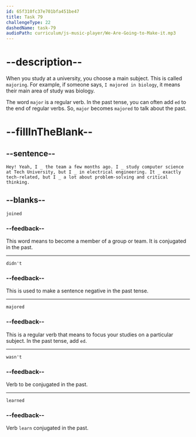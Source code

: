 ```yaml
---
id: 65f310fc37e701bfa451be47
title: Task 79
challengeType: 22
dashedName: task-79
audioPath: curriculum/js-music-player/We-Are-Going-to-Make-it.mp3
---
```


<!--
AUDIO REFERENCE:
Sophie: Hey! Yeah, I joined the team a few months ago. I didn't study computer science at Tech University, but I majored in electrical engineering It wasn't exactly tech-related, but I learned a lot about problem-solving and critical thinking..
-->

# --description--

When you study at a university, you choose a main subject. This is called `majoring`. For example, if someone says, `I majored in biology`, it means their main area of study was biology. 

The word `major` is a regular verb. In the past tense, you can often add `ed` to the end of regular verbs. So, `major` becomes `majored` to talk about the past.

# --fillInTheBlank--

## --sentence--

`Hey! Yeah, I _ the team a few months ago. I _ study computer science at Tech University, but I _ in electrical engineering. It _ exactly tech-related, but I _ a lot about problem-solving and critical thinking.`

## --blanks--

`joined`

### --feedback--

This word means to become a member of a group or team. It is conjugated in the past.

---

`didn't`

### --feedback--

This is used to make a sentence negative in the past tense. 

---

`majored`

### --feedback--

This is a regular verb that means to focus your studies on a particular subject. In the past tense, add `ed`.

---

`wasn't`

### --feedback--

Verb to be conjugated in the past.

---

`learned`

### --feedback--

Verb `learn` conjugated in the past.
